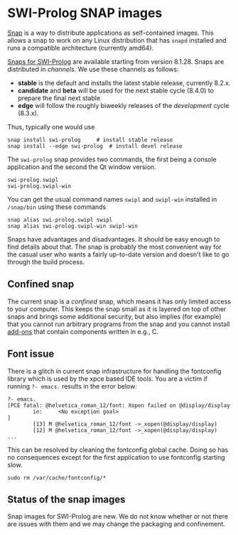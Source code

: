 # SWI-Prolog SNAP images

[Snap](https://snapcraft.io)  is a  way  to distribute  applications  as
self-contained images.  This  allows  a  snap  to  work  on   any  Linux
distribution  that  has  `snapd`  installed    and   runs  a  compatible
architecture (currently amd64).

[Snaps for SWI-Prolog](https://snapcraft.io/swi-prolog)   are  available
starting from version 8.1.28. Snaps are   distributed  in _channels_. We
use these channels as follows:

  - __stable__ is the default and installs the latest stable release,
    currently 8.2.x.
  - __candidate__ and __beta__ will be used for the next stable cycle
    (8.4.0) to prepare the final next stable
  - __edge__ will follow the roughly biweekly releases of the
    _development_ cycle (8.3.x).

Thus, typically one would use

    snap install swi-prolog		# install stable release
    snap install --edge swi-prolog	# install devel release

The `swi-prolog` snap provides two commands,   the first being a console
application and the second the Qt window version.

    swi-prolog.swipl
    swi-prolog.swipl-win

You can get the usual command names `swipl` and `swipl-win` installed in
`/snap/bin` using these commands

    snap alias swi-prolog.swipl swipl
    snap alias swi-prolog.swipl-win swipl-win

Snaps have advantages and disadvantages. It should be easy enough to
find details about that. The snap is probably the most convenient way
for the casual user who wants a fairly up-to-date version and doesn't
like to go through the build process.

## Confined snap

The current snap is a _confined_ snap, which means it has only limited
access to your computer. This keeps the snap small as it is layered on
top of other snaps and brings some additional security, but also implies
(for example) that you cannot run arbitrary programs from the snap and
you cannot install [add-ons](</pack/list>) that contain components written
in e.g., C.


## Font issue

There is a glitch in current snap infrastructure for handling the
fontconfig library which is used by the xpce based IDE tools. You are a
victim if running `?- emacs.` results in the error below:


```
?- emacs.
[PCE fatal: @helvetica_roman_12/font: Xopen failed on @display/display
        in:     <No exception goal>
]
        [13] M @helvetica_roman_12/font ->_xopen(@display/display)
        [12] M @helvetica_roman_12/font ->_xopen(@display/display)
...
```

This can be resolved by cleaning the fontconfig global cache. Doing so
has no consequences except for the first application to use fontconfig
starting slow.

```
sudo rm /var/cache/fontconfig/*
```

## Status of the snap images

Snap images for SWI-Prolog are new.  We do not know whether or not there
are issues with them and we may change the packaging and confinement.

